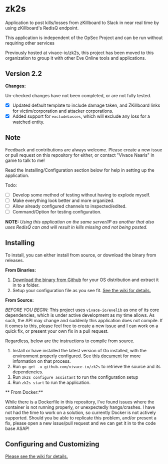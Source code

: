 # zk2s

Application to post kills/losses from zKillboard to Slack in near real time by using zKillboard's RedisQ endpoint.

This application is independent of the OpSec Project and can be run without requiring other services

Previously hosted at vivace-io/zk2s, this project has been moved to this organization to group it with other Eve Online tools and applications.

## Version 2.2

**Changes:**

Un-checked changes have not been completed, or are not fully tested.

 - [x] Updated default template to include damage taken, and ZKillboard links for victim/corporation and attacker corporations.
 - [x] Added support for `excludeLosses`, which will exclude any loss for a watched entity.

## Note

Feedback and contributions are always welcome. Please create a new issue or pull request on this repository for either, or contact "Vivace Naaris" in game to talk to me!

Read the Installing/Configuration section below for help in setting up the application.

Todo:
 - [ ] Develop some method of testing without having to explode myself.
 - [ ] Make everything look better and more organized.
 - [ ] Allow already configured channels to inspected/edited.
 - [ ] Command/Option for testing configuration.

**NOTE:** *Using this application on the same server/IP as another that also uses RedisQ can and will result in kills missing and not being posted.*

## Installing

To install, you can either install from source, or download the binary from releases.

**From Binaries:**
 1. [Download the binary from Github](https://github.com/eveopsec/zk2s/releases ) for your OS distribution and extract it in to a folder.
 2. Setup your configuration file as you see fit. [See the wiki for details.](https://github.com/eveopsec/zk2s/wiki)

**From Source:**

 *BEFORE YOU BEGIN*: This project uses `vivace-io/evelib` as one of its core dependencies, which is under active development as my time allows. As such, the API may change and suddenly this application does not compile. If it comes to this, please feel free
 to create a new issue and I can work on a quick fix, or present your own fix in a pull request.

 Regardless, below are the instructions to compile from source.

  1. Install or have installed the latest version of Go installed, with the environment properly configured. See [this document](https://golang.org/doc/install) for more information on that process.
  2. Run `go get -u github.com/vivace-io/zk2s` to retrieve the source and its dependencies.
  3. Run `zk2s configure assistant` to run the configuration setup
  4. Run `zk2s start` to run the application.

** From Docker:**

While there is a Dockerfile in this repository, I've found issues where the container is not running properly, or unexpectedly hangs/crashes. I have not had the time to work on a solution, so currently Docker is not actively supported. Should you be able to replicate this problem, and/or present a fix, please open a new issue/pull request and we can get it in to the code base ASAP!

## Configuring and Customizing

[Please see the wiki for details.](https://github.com/vivace-io/zk2s/wiki)
